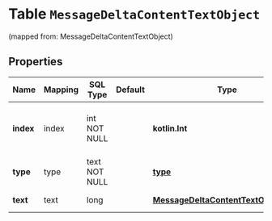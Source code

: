 
# Table `MessageDeltaContentTextObject`
(mapped from: MessageDeltaContentTextObject)

## Properties
Name | Mapping | SQL Type | Default | Type | Description | Notes
---- | ------- | -------- | ------- | ---- | ----------- | -----
**index** | index | int NOT NULL |  | **kotlin.Int** | The index of the content part in the message. | 
**type** | type | text NOT NULL |  | [**type**](#Type) | Always &#x60;text&#x60;. | 
**text** | text | long |  | [**MessageDeltaContentTextObjectText**](MessageDeltaContentTextObjectText.md) |  |  [optional] [foreignkey]





